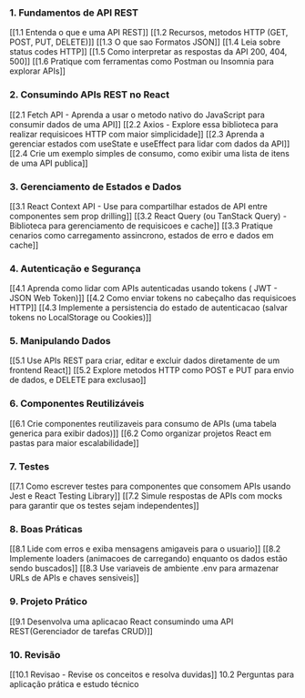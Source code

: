 
### **1. Fundamentos de API REST**

[[1.1 Entenda o que e uma API REST]]
[[1.2 Recursos, metodos HTTP (GET, POST, PUT, DELETE)]]
[[1.3 O que sao Formatos JSON]]
[[1.4 Leia sobre status codes HTTP]]
[[1.5 Como interpretar as respostas da API 200, 404, 500]]
[[1.6 Pratique com ferramentas como Postman ou Insomnia para explorar APIs]]

### **2. Consumindo APIs REST no React**

[[2.1 Fetch API - Aprenda a usar o metodo nativo do JavaScript para consumir dados de uma API]]
[[2.2 Axios - Explore essa biblioteca para realizar requisicoes HTTP com maior simplicidade]]
[[2.3 Aprenda a gerenciar estados com useState e useEffect para lidar com dados da API]]
[[2.4 Crie um exemplo simples de consumo, como exibir uma lista de itens de uma API publica]]

### **3. Gerenciamento de Estados e Dados**

[[3.1 React Context API - Use para compartilhar estados de API entre componentes sem prop drilling]]
[[3.2 React Query (ou TanStack Query) - Biblioteca para gerenciamento de requisicoes e cache]]
[[3.3 Pratique cenarios como carregamento assincrono, estados de erro e dados em cache]]

### **4. Autenticação e Segurança**

[[4.1 Aprenda como lidar com APIs autenticadas usando tokens ( JWT - JSON Web Token)]]
[[4.2 Como enviar tokens no cabeçalho das requisicoes HTTP]]
[[4.3 Implemente a persistencia do estado de autenticacao (salvar tokens no LocalStorage ou Cookies)]]

### **5. Manipulando Dados**

[[5.1 Use APIs REST para criar, editar e excluir dados diretamente de um frontend React]]
[[5.2 Explore metodos HTTP como POST e PUT para envio de dados, e DELETE para exclusao]]

### **6. Componentes Reutilizáveis**

[[6.1 Crie componentes reutilizaveis para consumo de APIs (uma tabela generica para exibir dados)]]
[[6.2 Como organizar projetos React em pastas para maior escalabilidade]]

### **7. Testes**

[[7.1 Como escrever testes para componentes que consomem APIs usando Jest e React Testing Library]]
[[7.2 Simule respostas de APIs com mocks para garantir que os testes sejam independentes]]


### **8. Boas Práticas**

[[8.1 Lide com erros e exiba mensagens amigaveis para o usuario]]
[[8.2 Implemente loaders (animacoes de carregando) enquanto os dados estão sendo buscados]]
[[8.3 Use variaveis de ambiente .env para armazenar URLs de APIs e chaves sensiveis]]


### **9. Projeto Prático**

[[9.1 Desenvolva uma aplicacao React consumindo uma API REST(Gerenciador de tarefas CRUD)]]




### **10. Revisão**

[[10.1 Revisao - Revise os conceitos e resolva duvidas]]
10.2 Perguntas para aplicação prática e estudo técnico

